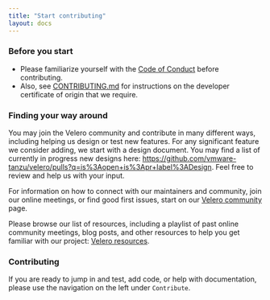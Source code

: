 ```yaml
---
title: "Start contributing"
layout: docs
---
```


### Before you start

* Please familiarize yourself with the [Code of Conduct][1] before contributing.
* Also, see [CONTRIBUTING.md][2] for instructions on the developer certificate of origin that we require.

### Finding your way around

You may join the Velero community and contribute in many different ways, including helping us design or test new features. For any significant feature we consider adding, we start with a design document. You may find a list of currently in progress new designs here: https://github.com/vmware-tanzu/velero/pulls?q=is%3Aopen+is%3Apr+label%3ADesign. Feel free to review and help us with your input.

For information on how to connect with our maintainers and community, join our online meetings, or find good first issues, start on our [Velero community](/community/) page.

Please browse our list of resources, including a playlist of past online community meetings, blog posts, and other resources to help you get familiar with our project: [Velero resources](/resources/).

### Contributing

If you are ready to jump in and test, add code, or help with documentation, please use the navigation on the left under `Contribute`.

[1]: https://github.com/vmware-tanzu/velero/blob/v1.3.1/CODE_OF_CONDUCT.md
[2]: https://github.com/vmware-tanzu/velero/blob/v1.3.1/CONTRIBUTING.md

